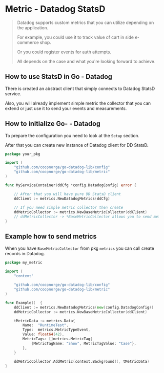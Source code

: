# Metric - Datadog StatsD

> Datadog supports custom metrics that you
> can utilize depending on the application.
>
> For example, you could use it to track
> value of cart in side e-commerce shop.
>
> Or you could register events for auth attempts.
>
> All depends on the case and what you're looking forward to
> achieve.

## How to use StatsD in Go - Datadog

There is created an abstract client that simply
connects to Datadog StatsD service.

Also, you will already implement simple metric
the collector that you can extend or just use it to
send your events and measurements.

## How to initialize Go- - Datadog

To prepare the configuration you need to look at the `Setup` section.

After that you can create new instance of Datadog client for DD StatsD.

```go
package your_pkg

import (
	"github.com/coopnorge/go-datadog-lib/config"
	"github.com/coopnorge/go-datadog-lib/metric"
)

func MyServiceContainer(ddCfg *config.DatadogConfig) error {

	// After that you will have pure DD StatsD client
	ddClient := metrics.NewDatadogMetrics(ddCfg)
	
	// If you need simple metric collector then create
	ddMetricCollector := metrics.NewBaseMetricCollector(ddClient)
	// ddMetricCollector -> *BaseMetricCollector allows you to send metrics to Datadog
}
```

## Example how to send metrics

When you have `BaseMetricCollector` from pkg `metrics`
you can call create records in Datadog.

```go
package my_metric

import (
	"context"
	
	"github.com/coopnorge/go-datadog-lib/config"
	"github.com/coopnorge/go-datadog-lib/metric"
)

func Example()  {
	ddClient := metrics.NewDatadogMetrics(new(config.DatadogConfig))
	ddMetricCollector := metrics.NewBaseMetricCollector(ddClient)

	tMetricData := metrics.Data{
		Name:  "RuntimeTest",
		Type:  metrics.MetricTypeEvent,
		Value: float64(42),
		MetricTags: []metrics.MetricTag{
			{MetricTagName: "Show", MetricTagValue: "Case"},
		},
	}
	
	ddMetricCollector.AddMetric(context.Background(), tMetricData)
}
```
